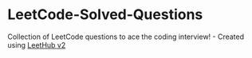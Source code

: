 # LeetCode-Solved-Questions
Collection of LeetCode questions to ace the coding interview! - Created using [LeetHub v2](https://github.com/arunbhardwaj/LeetHub-2.0)
